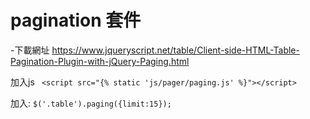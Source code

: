 # pagination 套件

  -下載網址 https://www.jqueryscript.net/table/Client-side-HTML-Table-Pagination-Plugin-with-jQuery-Paging.html
  
  加入js
 ` <script src="{% static 'js/pager/paging.js' %}"></script>`
 
 加入:
  `$('.table').paging({limit:15}); `
